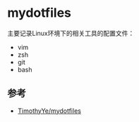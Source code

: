 # mydotfiles

主要记录Linux环境下的相关工具的配置文件：
- vim
- zsh
- git
- bash

## 参考

- [TimothyYe/mydotfiles](https://github.com/TimothyYe/mydotfiles)
